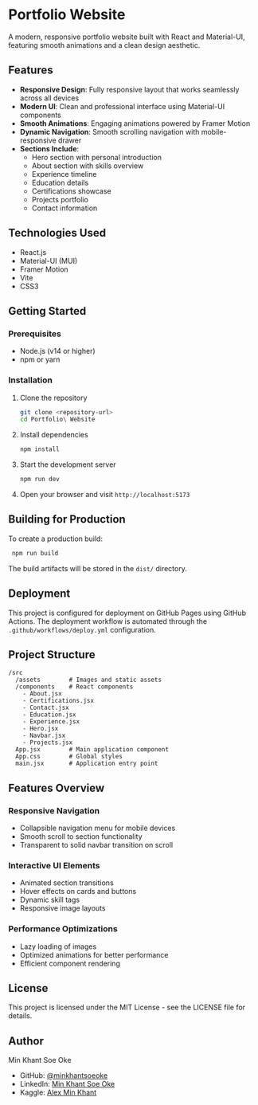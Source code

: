 # Portfolio Website

A modern, responsive portfolio website built with React and Material-UI, featuring smooth animations and a clean design aesthetic.

## Features

- **Responsive Design**: Fully responsive layout that works seamlessly across all devices
- **Modern UI**: Clean and professional interface using Material-UI components
- **Smooth Animations**: Engaging animations powered by Framer Motion
- **Dynamic Navigation**: Smooth scrolling navigation with mobile-responsive drawer
- **Sections Include**:
  - Hero section with personal introduction
  - About section with skills overview
  - Experience timeline
  - Education details
  - Certifications showcase
  - Projects portfolio
  - Contact information

## Technologies Used

- React.js
- Material-UI (MUI)
- Framer Motion
- Vite
- CSS3

## Getting Started

### Prerequisites

- Node.js (v14 or higher)
- npm or yarn

### Installation

1. Clone the repository
   ```bash
   git clone <repository-url>
   cd Portfolio\ Website
   ```

2. Install dependencies
   ```bash
   npm install
   ```

3. Start the development server
   ```bash
   npm run dev
   ```

4. Open your browser and visit `http://localhost:5173`

## Building for Production

To create a production build:

```bash
 npm run build
```

The build artifacts will be stored in the `dist/` directory.

## Deployment

This project is configured for deployment on GitHub Pages using GitHub Actions. The deployment workflow is automated through the `.github/workflows/deploy.yml` configuration.

## Project Structure

```
/src
  /assets        # Images and static assets
  /components    # React components
    - About.jsx
    - Certifications.jsx
    - Contact.jsx
    - Education.jsx
    - Experience.jsx
    - Hero.jsx
    - Navbar.jsx
    - Projects.jsx
  App.jsx        # Main application component
  App.css        # Global styles
  main.jsx       # Application entry point
```

## Features Overview

### Responsive Navigation
- Collapsible navigation menu for mobile devices
- Smooth scroll to section functionality
- Transparent to solid navbar transition on scroll

### Interactive UI Elements
- Animated section transitions
- Hover effects on cards and buttons
- Dynamic skill tags
- Responsive image layouts

### Performance Optimizations
- Lazy loading of images
- Optimized animations for better performance
- Efficient component rendering

## License

This project is licensed under the MIT License - see the LICENSE file for details.

## Author

Min Khant Soe Oke
- GitHub: [@minkhantsoeoke](https://github.com/minkhantsoeoke)
- LinkedIn: [Min Khant Soe Oke](https://www.linkedin.com/in/minkhantsoeoke/)
- Kaggle: [Alex Min Khant](https://www.kaggle.com/alexminkhant)
